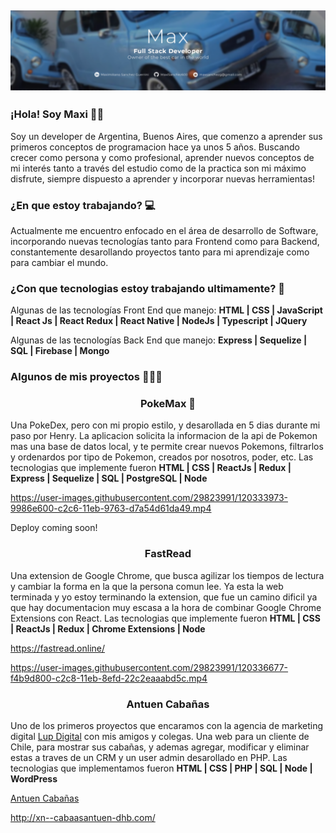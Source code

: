 ## [![stephen ajulu's header](https://github.com/MaxiSanchez600/MaxiSanchez600/blob/main/BannerHeader.PNG)](https://stephenajulu.com)


### ¡Hola! Soy Maxi 👊🏻

Soy un developer de Argentina, Buenos Aires, que comenzo a aprender sus primeros conceptos de programacion hace ya unos 5 años. Buscando crecer como persona y como profesional, aprender nuevos conceptos de mi interés tanto a través del estudio como de la practica son mi máximo disfrute, siempre dispuesto a aprender y incorporar nuevas herramientas!

### ¿En que estoy trabajando? 💻

Actualmente me encuentro enfocado en el área de desarrollo de Software, incorporando nuevas tecnologías tanto para Frontend como para Backend, constantemente desarollando proyectos tanto para mi aprendizaje como para cambiar el mundo.

### ¿Con que tecnologias estoy trabajando ultimamente? 🔧

Algunas de las tecnologías Front End que manejo:
<b>HTML | CSS | JavaScript | React Js | React Redux | React Native | NodeJs | Typescript | JQuery</b>

Algunas de las tecnologías Back End que manejo:
<b>Express | Sequelize | SQL | Firebase | Mongo</b>


### Algunos de mis proyectos 👩🏻‍💻

<h3 align="center">PokeMax 👾</h3>
<p>Una PokeDex, pero con mi propio estilo, y desarollada en 5 dias durante mi paso por Henry. La aplicacion solicita la informacion de la api de Pokemon mas una base de datos local, y te permite crear nuevos Pokemons, filtrarlos y ordenardos por tipo de Pokemon, creados por nosotros, poder, etc. Las tecnologias que implemente fueron <b>HTML | CSS | ReactJs | Redux | Express | Sequelize | SQL | PostgreSQL | Node</b> </p>


https://user-images.githubusercontent.com/29823991/120333973-9986e600-c2c6-11eb-9763-d7a54d61da49.mp4

<p>Deploy coming soon!</p>

<h3 align="center">FastRead </h3>
<p>Una extension de Google Chrome, que busca agilizar los tiempos de lectura y cambiar la forma en la que la persona comun lee. Ya esta la web terminada y yo estoy terminando la extension, que fue un camino dificil ya que hay documentacion muy escasa a la hora de combinar Google Chrome Extensions con React. Las tecnologias que implemente fueron  <b>HTML | CSS | ReactJs | Redux | Chrome Extensions | Node</b></p>

https://fastread.online/


https://user-images.githubusercontent.com/29823991/120336677-f4b9d800-c2c8-11eb-8efd-22c2eaaabd5c.mp4


<h3 align="center">Antuen Cabañas </h3>
<p>Uno de los primeros proyectos que encaramos con la agencia de marketing digital <a href="https://www.lupdigital.com/">Lup Digital</a>
con mis amigos y colegas. Una web para un cliente de Chile, para mostrar sus cabañas, y ademas agregar, modificar y eliminar estas a traves de un CRM y un user admin desarollado en PHP. Las tecnologias que implementamos fueron  <b>HTML | CSS | PHP | SQL | Node | WordPress</b></p>

<a href="http://xn--cabaasantuen-dhb.com/">Antuen Cabañas</a>

http://xn--cabaasantuen-dhb.com/
